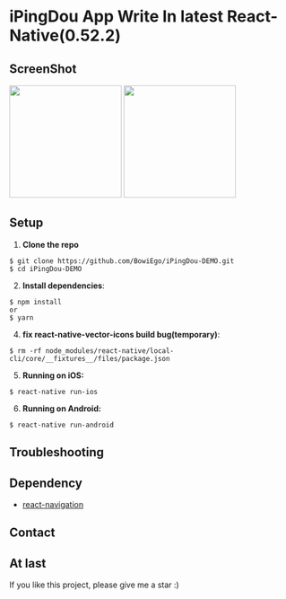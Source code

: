 # iPingDou App Write In latest React-Native(0.52.2)

## ScreenShot
<img width="200" src="http://o9kkuebr4.bkt.clouddn.com/iPingDouScreenshot1.jpeg">
<img width="200" src="http://o9kkuebr4.bkt.clouddn.com/iPingDouScreenshot2.jpeg">

## Setup

1. **Clone the repo**

```
$ git clone https://github.com/BowiEgo/iPingDou-DEMO.git
$ cd iPingDou-DEMO
```

2. **Install dependencies**:

```
$ npm install
or
$ yarn
```

4. **fix react-native-vector-icons build bug(temporary)**:

```
$ rm -rf node_modules/react-native/local-cli/core/__fixtures__/files/package.json
```


5. **Running on iOS:**

```
$ react-native run-ios
```

6. **Running on Android:**

```
$ react-native run-android
```

## Troubleshooting

## Dependency

* [react-navigation](https://github.com/react-community/react-navigation)


## Contact

## At last

If you like this project, please give me a star  :)
